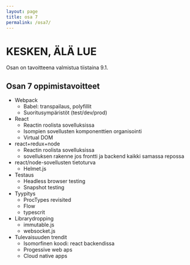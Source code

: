 ```yaml
---
layout: page
title: osa 7
permalink: /osa7/
---
```


<div class="important">
  <h1>KESKEN, ÄLÄ LUE</h1>

  <p>Osan on tavoitteena valmistua tiistaina 9.1.</p>
</div>


## Osan 7 oppimistavoitteet

- Webpack
  - Babel: transpailaus, polyfillit
  - Suoritusympäristöt (test/dev/prod)
- React
  - Reactin roolista sovelluksissa
  - Isompien sovellusten komponenttien organisointi
  - Virtual DOM
- react+redux+node
  - Reactin roolista sovelluksissa
  - sovelluksen rakenne jos frontti ja backend kaikki samassa repossa  
- react/node-sovellusten tietoturva
  - Helmet.js 
- Testaus
  - Headless browser testing
  - Snapshot testing
- Tyypitys
  - ProcTypes revisited
  - Flow
  - typescrit
- Librarydropping
  - immutable.js
  - websocket.js
- Tulevaisuuden trendit
  - Isomorfinen koodi: react backendissa
  - Progessive web aps
  - Cloud native apps
